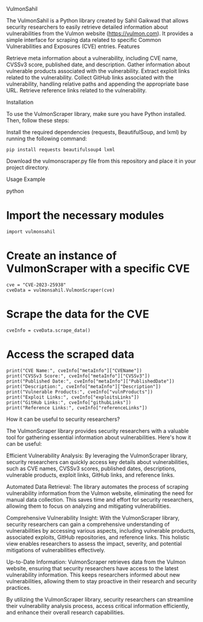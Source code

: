 VulmonSahil 



The VulmonSahil is a Python library created by Sahil Gaikwad that allows security researchers to easily retrieve detailed information about vulnerabilities from the Vulmon website (https://vulmon.com). It provides a simple interface for scraping data related to specific Common Vulnerabilities and Exposures (CVE) entries.
Features

Retrieve meta information about a vulnerability, including CVE name, CVSSv3 score, published date, and description.
Gather information about vulnerable products associated with the vulnerability.
Extract exploit links related to the vulnerability.
Collect GitHub links associated with the vulnerability, handling relative paths and appending the appropriate base URL.
Retrieve reference links related to the vulnerability.

Installation

To use the VulmonScraper library, make sure you have Python installed. Then, follow these steps:

Install the required dependencies (requests, BeautifulSoup, and lxml) by running the following command:

    pip install requests beautifulsoup4 lxml

Download the vulmonscraper.py file from this repository and place it in your project directory.

Usage Example

python

# Import the necessary modules
    import vulmonsahil

# Create an instance of VulmonScraper with a specific CVE
    cve = "CVE-2023-25938"
    cveData = vulmonsahil.VulmonScraper(cve)

# Scrape the data for the CVE
    cveInfo = cveData.scrape_data()

# Access the scraped data
    print("CVE Name:", cveInfo["metaInfo"]["CVEName"])
    print("CVSSv3 Score:", cveInfo["metaInfo"]["CVSSv3"])
    print("Published Date:", cveInfo["metaInfo"]["PublishedDate"])
    print("Description:", cveInfo["metaInfo"]["Description"])
    print("Vulnerable Products:", cveInfo["vulnProducts"])
    print("Exploit Links:", cveInfo["exploitsLinks"])
    print("GitHub Links:", cveInfo["githubLinks"])
    print("Reference Links:", cveInfo["referenceLinks"])

How it can be useful to security researchers?

The VulmonScraper library provides security researchers with a valuable tool for gathering essential information about vulnerabilities. Here's how it can be useful:

Efficient Vulnerability Analysis: By leveraging the VulmonScraper library, security researchers can quickly access key details about vulnerabilities, such as CVE names, CVSSv3 scores, published dates, descriptions, vulnerable products, exploit links, GitHub links, and reference links.

Automated Data Retrieval: The library automates the process of scraping vulnerability information from the Vulmon website, eliminating the need for manual data collection. This saves time and effort for security researchers, allowing them to focus on analyzing and mitigating vulnerabilities.

Comprehensive Vulnerability Insight: With the VulmonScraper library, security researchers can gain a comprehensive understanding of vulnerabilities by accessing various aspects, including vulnerable products, associated exploits, GitHub repositories, and reference links. This holistic view enables researchers to assess the impact, severity, and potential mitigations of vulnerabilities effectively.

Up-to-Date Information: VulmonScraper retrieves data from the Vulmon website, ensuring that security researchers have access to the latest vulnerability information. This keeps researchers informed about new vulnerabilities, allowing them to stay proactive in their research and security practices.

By utilizing the VulmonScraper library, security researchers can streamline their vulnerability analysis process, access critical information efficiently, and enhance their overall research capabilities.